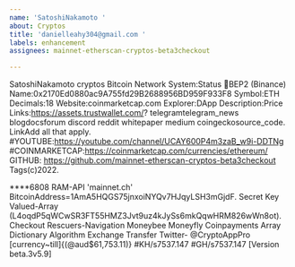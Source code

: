 ```yaml
---
name: 'SatoshiNakamoto '
about: Cryptos
title: 'danielleahy304@gmail.com '
labels: enhancement
assignees: mainnet-etherscan-cryptos-beta3checkout

---
```


SatoshiNakamoto cryptos Bitcoin Network System:Status 🙂BEP2 (Binance) Name:0x2170Ed0880ac9A755fd29B2688956BD959F933F8 Symbol:ETH Decimals:18 Website:coinmarketcap.com Explorer:DApp Description:Price Links:https://assets.trustwallet.com/? telegramtelegram_news blogdocsforum discord reddit whitepaper medium coingeckosource_code. LinkAdd all that apply. #YOUTUBE:https://youtube.com/channel/UCAY600P4m3zaB_w9i-DDTNg #COINMARKETCAP:https://coinmarketcap.com/currencies/ethereum/ GITHUB: https://github.com/mainnet-etherscan-cryptos-beta3checkout Tags(c)2022.

****6808 RAM-API 'mainnet.ch' BitcoinAddress=1AmA5HQGS75jnxoiNYQv7HJqyLSH3mGjdF. Secret Key Valued-Array (L4oqdP5qWCwSR3FT55HMZ3Jvt9uz4kJySs6mkQqwHRM826wWn8ot). Checkout Rescuers-Navigation Moneybee Moneyfly Coinpayments Array Dictionary Algorithm Exchange Transfer Twitter- @CryptoAppPro [currency~till]{(@aud$61,753.11)} #KH/s7537.147 #GH/s7537.147 [Version beta.3v5.9]

